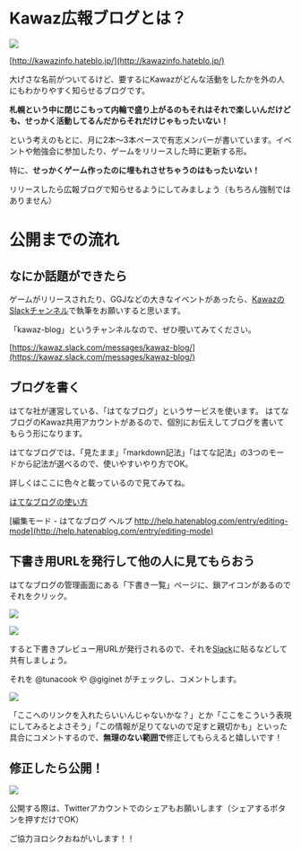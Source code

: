 # Kawaz広報ブログとは？

![](/statics/img/roughpages/how_to_kawaz_pr_blog/kawaz-pr-blog.png)

[http://kawazinfo.hateblo.jp/](http://kawazinfo.hateblo.jp/)

大げさな名前がついてるけど、要するにKawazがどんな活動をしたかを外の人にもわかりやすく知らせるブログです。

**札幌という中に閉じこもって内輪で盛り上がるのもそれはそれで楽しいんだけども、せっかく活動してるんだからそれだけじゃもったいない！**

という考えのもとに、月に2本〜3本ペースで有志メンバーが書いています。イベントや勉強会に参加したり、ゲームをリリースした時に更新する形。

特に、**せっかくゲーム作ったのに埋もれさせちゃうのはもったいない！**

リリースしたら広報ブログで知らせるようにしてみましょう（もちろん強制ではありません）


# 公開までの流れ

## なにか話題ができたら

ゲームがリリースされたり、GGJなどの大きなイベントがあったら、[KawazのSlackチャンネル](https://kawaz.slack.com/messages/kawaz-blog/)で執筆をお願いすると思います。

「kawaz-blog」というチャンネルなので、ぜひ覗いてみてください。

[https://kawaz.slack.com/messages/kawaz-blog/](https://kawaz.slack.com/messages/kawaz-blog/)



## ブログを書く

はてな社が運営している、「はてなブログ」というサービスを使います。
はてなブログのKawaz共用アカウントがあるので、個別にお伝えしてブログを書いてもらう形になります。

はてなブログでは、「見たまま」「markdown記法」「はてな記法」の3つのモードから記法が選べるので、使いやすいやり方でOK。

詳しくはここに色々と載っているので見てみてね。

[はてなブログの使い方](http://help.hatenablog.com/entry/writing)

[編集モード - はてなブログ ヘルプ http://help.hatenablog.com/entry/editing-mode](http://help.hatenablog.com/entry/editing-mode)


## 下書き用URLを発行して他の人に見てもらおう

はてなブログの管理画面にある「下書き一覧」ページに、鎖アイコンがあるのでそれをクリック。

![](/statics/img/roughpages/how_to_kawaz_pr_blog/draft.png)

![](/statics/img/roughpages/how_to_kawaz_pr_blog/draft2.png)

すると下書きプレビュー用URLが発行されるので、それを[Slack](https://kawaz.slack.com/messages/kawaz-blog/)に貼るなどして共有しましょう。


それを @tunacook や @giginet がチェックし、コメントします。

![](/statics/img/roughpages/how_to_kawaz_pr_blog/comment.png)

「ここへのリンクを入れたらいいんじゃないかな？」とか「ここをこういう表現にしてみるとよさそう」「この情報が足りてないので足すと親切かも」といった具合にコメントするので、**無理のない範囲で**修正してもらえると嬉しいです！

## 修正したら公開！

![](/statics/img/roughpages/how_to_kawaz_pr_blog/share.png)

公開する際は、Twitterアカウントでのシェアもお願いします（シェアするボタンを押すだけでOK）

ご協力ヨロシクおねがいします！！
